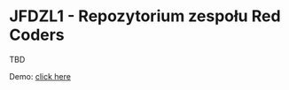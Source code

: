 # JFDZL1 - Repozytorium zespołu Red Coders

TBD

Demo: [click here](http://red-coders.jfdzl1.is-academy.pl)
